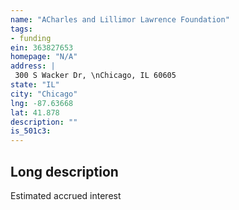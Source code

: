 ```yaml
---
name: "ACharles and Lillimor Lawrence Foundation"
tags:
- funding
ein: 363827653
homepage: "N/A"
address: |
 300 S Wacker Dr, \nChicago, IL 60605
state: "IL"
city: "Chicago"
lng: -87.63668
lat: 41.878
description: ""
is_501c3: 
---
```


## Long description

Estimated accrued interest
